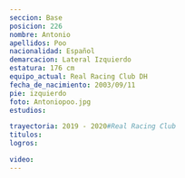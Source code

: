 ```yaml
---
seccion: Base
posicion: 226
nombre: Antonio
apellidos: Poo
nacionalidad: Español
demarcacion: Lateral Izquierdo
estatura: 176 cm
equipo_actual: Real Racing Club DH
fecha_de_nacimiento: 2003/09/11
pie: izquierdo
foto: Antoniopoo.jpg
estudios:

trayectoria: 2019 - 2020#Real Racing Club
titulos:
logros:

video:
---
```

